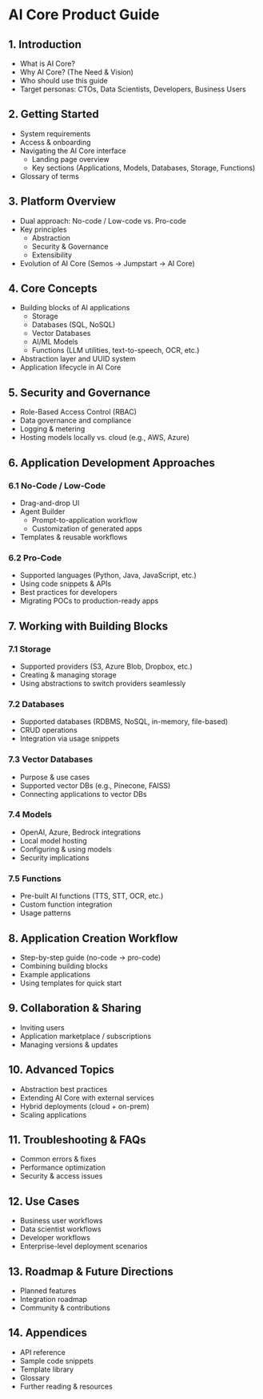 # AI Core Product Guide

## 1. Introduction
- What is AI Core?
- Why AI Core? (The Need & Vision)
- Who should use this guide
- Target personas: CTOs, Data Scientists, Developers, Business Users

## 2. Getting Started
- System requirements
- Access & onboarding
- Navigating the AI Core interface
  - Landing page overview
  - Key sections (Applications, Models, Databases, Storage, Functions)
- Glossary of terms

## 3. Platform Overview
- Dual approach: No-code / Low-code vs. Pro-code
- Key principles
  - Abstraction
  - Security & Governance
  - Extensibility
- Evolution of AI Core (Semos → Jumpstart → AI Core)

## 4. Core Concepts
- Building blocks of AI applications
  - Storage
  - Databases (SQL, NoSQL)
  - Vector Databases
  - AI/ML Models
  - Functions (LLM utilities, text-to-speech, OCR, etc.)
- Abstraction layer and UUID system
- Application lifecycle in AI Core

## 5. Security and Governance
- Role-Based Access Control (RBAC)
- Data governance and compliance
- Logging & metering
- Hosting models locally vs. cloud (e.g., AWS, Azure)

## 6. Application Development Approaches
### 6.1 No-Code / Low-Code
- Drag-and-drop UI
- Agent Builder
  - Prompt-to-application workflow
  - Customization of generated apps
- Templates & reusable workflows

### 6.2 Pro-Code
- Supported languages (Python, Java, JavaScript, etc.)
- Using code snippets & APIs
- Best practices for developers
- Migrating POCs to production-ready apps

## 7. Working with Building Blocks
### 7.1 Storage
- Supported providers (S3, Azure Blob, Dropbox, etc.)
- Creating & managing storage
- Using abstractions to switch providers seamlessly

### 7.2 Databases
- Supported databases (RDBMS, NoSQL, in-memory, file-based)
- CRUD operations
- Integration via usage snippets

### 7.3 Vector Databases
- Purpose & use cases
- Supported vector DBs (e.g., Pinecone, FAISS)
- Connecting applications to vector DBs

### 7.4 Models
- OpenAI, Azure, Bedrock integrations
- Local model hosting
- Configuring & using models
- Security implications

### 7.5 Functions
- Pre-built AI functions (TTS, STT, OCR, etc.)
- Custom function integration
- Usage patterns

## 8. Application Creation Workflow
- Step-by-step guide (no-code → pro-code)
- Combining building blocks
- Example applications
- Using templates for quick start

## 9. Collaboration & Sharing
- Inviting users
- Application marketplace / subscriptions
- Managing versions & updates

## 10. Advanced Topics
- Abstraction best practices
- Extending AI Core with external services
- Hybrid deployments (cloud + on-prem)
- Scaling applications

## 11. Troubleshooting & FAQs
- Common errors & fixes
- Performance optimization
- Security & access issues

## 12. Use Cases
- Business user workflows
- Data scientist workflows
- Developer workflows
- Enterprise-level deployment scenarios

## 13. Roadmap & Future Directions
- Planned features
- Integration roadmap
- Community & contributions

## 14. Appendices
- API reference
- Sample code snippets
- Template library
- Glossary
- Further reading & resources

